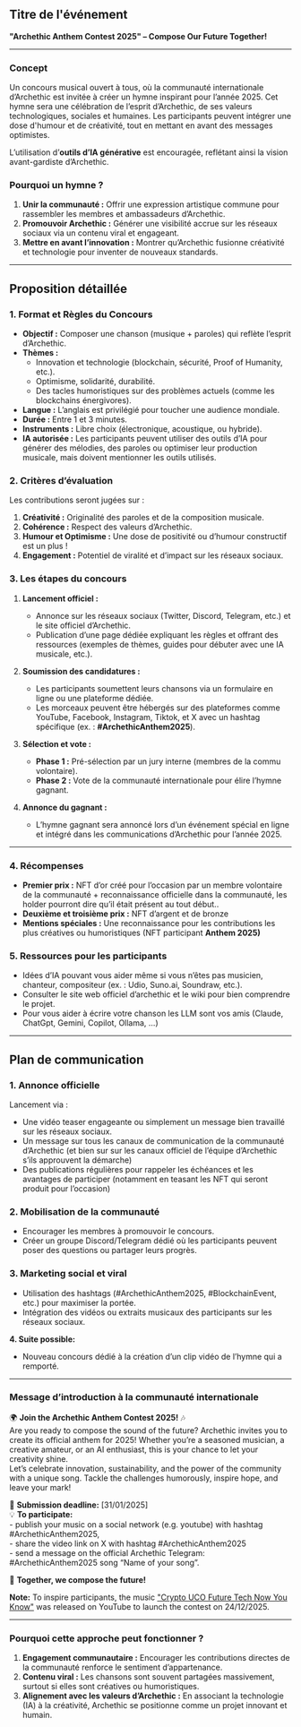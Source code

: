 ## **Titre de l'événement**

**"Archethic Anthem Contest 2025" – Compose Our Future Together\!**

---

### **Concept**

Un concours musical ouvert à tous, où la communauté internationale d’Archethic est invitée à créer un hymne inspirant pour l’année 2025\. Cet hymne sera une célébration de l’esprit d’Archethic, de ses valeurs technologiques, sociales et humaines. Les participants peuvent intégrer une dose d'humour et de créativité, tout en mettant en avant des messages optimistes.

L’utilisation d’**outils d’IA générative** est encouragée, reflétant ainsi la vision avant-gardiste d’Archethic.

### **Pourquoi un hymne ?**

1. **Unir la communauté :** Offrir une expression artistique commune pour rassembler les membres et ambassadeurs d’Archethic.  
2. **Promouvoir Archethic :** Générer une visibilité accrue sur les réseaux sociaux via un contenu viral et engageant.  
3. **Mettre en avant l’innovation :** Montrer qu’Archethic fusionne créativité et technologie pour inventer de nouveaux standards.

---

## **Proposition détaillée**

### **1\. Format et Règles du Concours**

* **Objectif :** Composer une chanson (musique \+ paroles) qui reflète l’esprit d’Archethic.  
* **Thèmes :**  
  * Innovation et technologie (blockchain, sécurité, Proof of Humanity, etc.).  
  * Optimisme, solidarité, durabilité.  
  * Des tacles humoristiques sur des problèmes actuels (comme les blockchains énergivores).  
* **Langue :** L’anglais est privilégié pour toucher une audience mondiale.  
* **Durée :** Entre 1 et 3 minutes.  
* **Instruments :** Libre choix (électronique, acoustique, ou hybride).  
* **IA autorisée :** Les participants peuvent utiliser des outils d’IA pour générer des mélodies, des paroles ou optimiser leur production musicale, mais doivent mentionner les outils utilisés.

### **2\. Critères d’évaluation**

Les contributions seront jugées sur :

1. **Créativité :** Originalité des paroles et de la composition musicale.  
2. **Cohérence :** Respect des valeurs d’Archethic.  
3. **Humour et Optimisme :** Une dose de positivité ou d’humour constructif est un plus \!  
4. **Engagement :** Potentiel de viralité et d’impact sur les réseaux sociaux.

### **3\. Les étapes du concours**

1. **Lancement officiel :**  
   * Annonce sur les réseaux sociaux (Twitter, Discord, Telegram, etc.) et le site officiel d’Archethic.  
   * Publication d’une page dédiée expliquant les règles et offrant des ressources (exemples de thèmes, guides pour débuter avec une IA musicale, etc.).

2. **Soumission des candidatures :**  
   * Les participants soumettent leurs chansons via un formulaire en ligne ou une plateforme dédiée.  
   * Les morceaux peuvent être hébergés sur des plateformes comme YouTube, Facebook, Instagram, Tiktok, et X avec un hashtag spécifique (ex. : **\#ArchethicAnthem2025**).

3. **Sélection et vote :**  
   * **Phase 1 :** Pré-sélection par un jury interne (membres de la commu volontaire).  
   * **Phase 2 :** Vote de la communauté internationale pour élire l’hymne gagnant.

4. **Annonce du gagnant :**  
   * L’hymne gagnant sera annoncé lors d’un événement spécial en ligne et intégré dans les communications d’Archethic pour l’année 2025\.

---

### **4\. Récompenses**

* **Premier prix :** NFT d’or créé pour l’occasion par un membre volontaire de la communauté \+ reconnaissance officielle dans la communauté, les holder pourront dire qu’il était présent au tout début..  
* **Deuxième et troisième prix :** NFT d’argent et de bronze  
* **Mentions spéciales :** Une reconnaissance pour les contributions les plus créatives ou humoristiques (NFT participant **Anthem 2025\)**

### **5\. Ressources pour les participants**

* Idées d’IA pouvant vous aider même si vous n’êtes pas musicien, chanteur, compositeur (ex. : Udio, Suno.ai, Soundraw, etc.).  
* Consulter le site web officiel d’archethic et le wiki pour bien comprendre le projet.  
* Pour vous aider à écrire votre chanson les LLM sont vos amis (Claude, ChatGpt, Gemini, Copilot, Ollama, …)

---

## **Plan de communication**

### **1\. Annonce officielle**

Lancement via :

* Une vidéo teaser engageante ou simplement un message bien travaillé sur les réseaux sociaux.  
* Un message sur tous les canaux de communication de la communauté d’Archethic (et bien sur sur les canaux officiel de l’équipe d’Archethic s’ils approuvent la démarche)  
* Des publications régulières pour rappeler les échéances et les avantages de participer (notamment en teasant les NFT qui seront produit pour l’occasion)

### **2\. Mobilisation de la communauté**

* Encourager les membres à promouvoir le concours.  
* Créer un groupe Discord/Telegram dédié où les participants peuvent poser des questions ou partager leurs progrès.

### **3\. Marketing social et viral**

* Utilisation des hashtags (\#ArchethicAnthem2025, \#BlockchainEvent, etc.) pour maximiser la portée.  
* Intégration des vidéos ou extraits musicaux des participants sur les réseaux sociaux.

**4\. Suite possible:**

* Nouveau concours dédié à la création d’un clip vidéo de l’hymne qui a remporté.

---

### **Message d’introduction à la communauté internationale**

🌍 **Join the Archethic Anthem Contest 2025\!** 🎶  
Are you ready to compose the sound of the future? Archethic invites you to create its official anthem for 2025\! Whether you’re a seasoned musician, a creative amateur, or an AI enthusiast, this is your chance to let your creativity shine.  
Let’s celebrate innovation, sustainability, and the power of the community with a unique song. Tackle the challenges humorously, inspire hope, and leave your mark\!

🚀 **Submission deadline:** \[31/01/2025\]  
💡 **To participate:**  
\- publish your music on a social network (e.g. youtube) with hashtag \#ArchethicAnthem2025,  
\- share the video link on X with hashtag \#ArchethicAnthem2025  
\- send a message on the official Archethic Telegram: \#ArchethicAnthem2025 song “Name of your song”.

🎤 **Together, we compose the future\!**


**Note:** To inspire participants, the music ["Crypto UCO Future Tech Now You Know"](https://youtu.be/e5F5jl5QdfU) was released on YouTube to launch the contest on 24/12/2025.

---

### **Pourquoi cette approche peut fonctionner ?**

1. **Engagement communautaire :** Encourager les contributions directes de la communauté renforce le sentiment d’appartenance.  
2. **Contenu viral :** Les chansons sont souvent partagées massivement, surtout si elles sont créatives ou humoristiques.  
3. **Alignement avec les valeurs d’Archethic :** En associant la technologie (IA) à la créativité, Archethic se positionne comme un projet innovant et humain.


